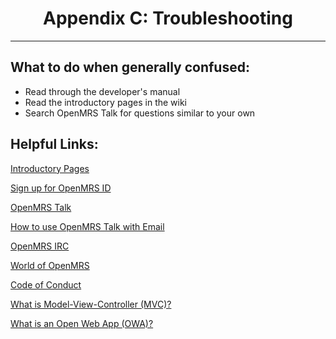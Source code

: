 <center><h1>Appendix C: Troubleshooting</h1></center>

*********************************************

## What to do when generally confused:

* Read through the developer's manual
* Read the introductory pages in the wiki
* Search OpenMRS Talk for questions similar to your own

## Helpful Links:

[Introductory Pages](https://wiki.openmrs.org/display/docs/Introduction+to+OpenMRS)

[Sign up for OpenMRS ID](https://id.openmrs.org/)

[OpenMRS Talk](https://talk.openmrs.org)

[How to use OpenMRS Talk with Email](https://talk.openmrs.org/t/openmrs-talk-email-discussion-groups/1165)

[OpenMRS IRC](https://wiki.openmrs.org/display/IRC/Home)

[World of OpenMRS](https://openmrs.org/join-the-community/)

[Code of Conduct](https://wiki.openmrs.org/display/docs/Code+of+Conduct)

[What is Model-View-Controller (MVC)?](https://en.wikipedia.org/wiki/Model%E2%80%93view%E2%80%93controller)

[What is an Open Web App (OWA)?](https://wiki.openmrs.org/display/docs/Open+Web+Apps+Module)